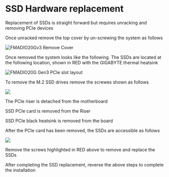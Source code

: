# SSD Hardware replacement

Replacement of SSDs is straight forward but requires unracking and removing PCIe devices

Once unracked remove the top cover by un-screwing the system as follows

![FMADIO20Gv3 Remove Cover](../.gitbook/assets/image%20%2831%29.png)

Once removed the system looks like the following. The SSDs are located at the following location, shown in RED with the GIGABYTE thermal heatsink

![FMADIO20G Gen3 PCIe slot layout](../.gitbook/assets/image%20%2838%29.png)

To remove the M.2 SSD drives remove the screwes shown as follows

![](../.gitbook/assets/image%20%2833%29.png)

The PCIe riser is detached from the motherboard

SSD PCIe card is removed from the Riser

SSD PCIe black heatsink is removed from the board

After the PCIe card has been removed, the SSDs are accessible as follows

![](../.gitbook/assets/image%20%2840%29.png)

Remove the screws highlighted in RED above to remove and replace the SSDs

After completing the SSD replacement, reverse the above steps to complete the installation

